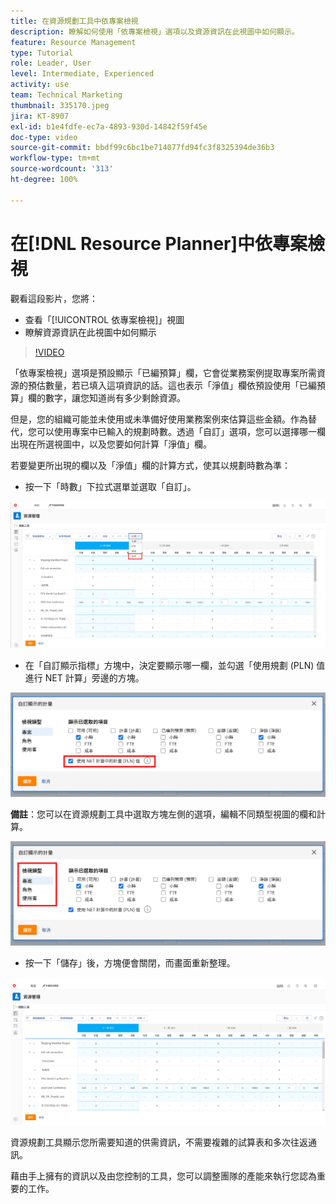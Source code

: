 ```yaml
---
title: 在資源規劃工具中依專案檢視
description: 瞭解如何使用「依專案檢視」選項以及資源資訊在此視圖中如何顯示。
feature: Resource Management
type: Tutorial
role: Leader, User
level: Intermediate, Experienced
activity: use
team: Technical Marketing
thumbnail: 335170.jpeg
jira: KT-8907
exl-id: b1e4fdfe-ec7a-4893-930d-14842f59f45e
doc-type: video
source-git-commit: bbdf99c6bc1be714077fd94fc3f8325394de36b3
workflow-type: tm+mt
source-wordcount: '313'
ht-degree: 100%

---
```


# 在[!DNL Resource Planner]中依專案檢視

觀看這段影片，您將：

* 查看「[!UICONTROL 依專案檢視]」視圖
* 瞭解資源資訊在此視圖中如何顯示

>[!VIDEO](https://video.tv.adobe.com/v/3431632/?quality=12&learn=on&enablevpops=1&captions=chi_hant)

「依專案檢視」選項是預設顯示「已編預算」欄，它會從業務案例提取專案所需資源的預估數量，若已填入這項資訊的話。這也表示「淨值」欄依預設使用「已編預算」欄的數字，讓您知道尚有多少剩餘資源。

但是，您的組織可能並未使用或未準備好使用業務案例來估算這些金額。作為替代，您可以使用專案中已輸入的規劃時數。透過「自訂」選項，您可以選擇哪一欄出現在所選視圖中，以及您要如何計算「淨值」欄。

若要變更所出現的欄以及「淨值」欄的計算方式，使其以規劃時數為準：

* 按一下「時數」下拉式選單並選取「自訂」。

![下拉式選單中的「自訂」選項](assets/NetHours01.png)

* 在「自訂顯示指標」方塊中，決定要顯示哪一欄，並勾選「使用規劃 (PLN) 值進行 NET 計算」旁邊的方塊。

![「使用規劃值進行 NET 計算」選項](assets/NetHours02.png)

**備註**：您可以在資源規劃工具中選取方塊左側的選項，編輯不同類型視圖的欄和計算。

![「視圖類型」選項](assets/NetHours03.jpg)

* 按一下「儲存」後，方塊便會關閉，而畫面重新整理。

![資源規劃工具](assets/NetHours04.jpg)

資源規劃工具顯示您所需要知道的供需資訊，不需要複雜的試算表和多次往返通訊。

藉由手上擁有的資訊以及由您控制的工具，您可以調整團隊的產能來執行您認為重要的工作。
